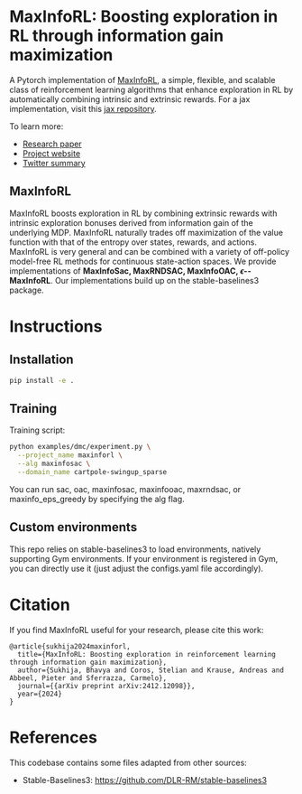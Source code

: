 # MaxInfoRL: Boosting exploration in RL through information gain maximization

A Pytorch implementation of [MaxInfoRL][paper], a simple, flexible, and scalable class of reinforcement learning algorithms that enhance exploration in RL by automatically combining intrinsic and extrinsic rewards. For a jax implementation, visit this [jax repository][jaxrepo].

To learn more:

- [Research paper][paper]
- [Project website][website]
- [Twitter summary][tweet]

## MaxInfoRL

MaxInfoRL boosts exploration in RL by combining extrinsic rewards with intrinsic 
exploration bonuses derived from information gain of the underlying MDP.
MaxInfoRL naturally trades off maximization of the value function with that of the entropy over states, rewards,
and actions. MaxInfoRL is very general and can be combined with a variety
of off-policy model-free RL methods for continuous state-action spaces. We provide implementations of 
**MaxInfoSac, MaxRNDSAC, MaxInfoOAC, $\epsilon$--MaxInfoRL**. 
Our implementations build up on the stable-baselines3 package.

# Instructions

## Installation

```sh
pip install -e .
```

## Training

Training script:

```sh
python examples/dmc/experiment.py \
  --project_name maxinforl \
  --alg maxinfosac \
  --domain_name cartpole-swingup_sparse
```

You can run sac, oac, maxinfosac, maxinfooac, maxrndsac, or maxinfo_eps_greedy by specifying the alg flag.

[paper]: https://arxiv.org/abs/2412.12098
[website]: https://sukhijab.github.io/projects/maxinforl/
[tweet]: https://sukhijab.github.io/
[jaxrepo]: https://github.com/sukhijab/maxinforl_jax

## Custom environments

This repo relies on stable-baselines3 to load environments, natively supporting Gym environments. If your environment is registered in Gym, you can directly use it (just adjust the configs.yaml file accordingly). 

# Citation
If you find MaxInfoRL useful for your research, please cite this work:
```
@article{sukhija2024maxinforl,
  title={MaxInfoRL: Boosting exploration in reinforcement learning through information gain maximization},
  author={Sukhija, Bhavya and Coros, Stelian and Krause, Andreas and Abbeel, Pieter and Sferrazza, Carmelo},
  journal={{arXiv preprint arXiv:2412.12098}},
  year={2024}
}
```

# References
This codebase contains some files adapted from other sources:
* Stable-Baselines3: https://github.com/DLR-RM/stable-baselines3